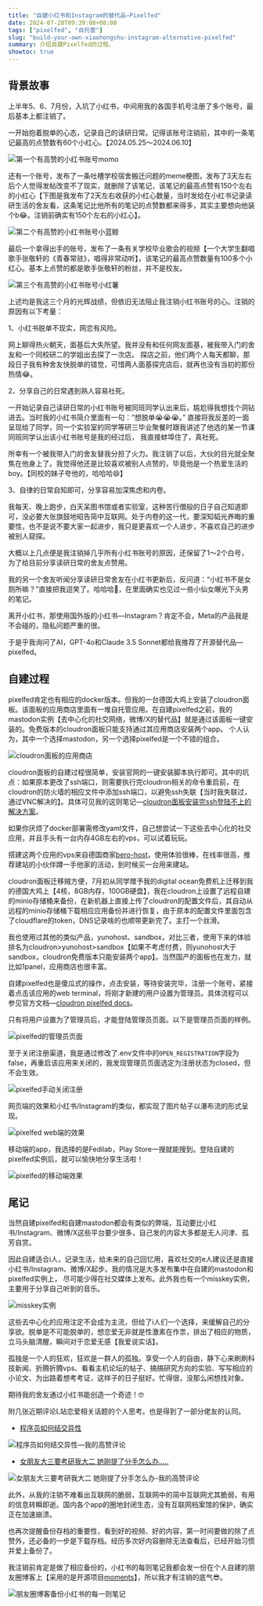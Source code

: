 ```yaml
---
title: "自建小红书和Instagram的替代品—Pixelfed"
date: 2024-07-20T09:39:08+08:00
tags: ["pixelfed", "自托管"]
slug: "build-your-own-xiaohongshu-instagram-alternative-pixelfed"
summary: 介绍自建Pixelfed的过程。
showtoc: true
---
```


## 背景故事

上半年5、6、7月份，入坑了小红书，中间用我的各国手机号注册了多个账号，最后基本上都注销了。

一开始抱着脱单的心态，记录自己的读研日常。记得该账号注销前，其中的一条笔记最高的点赞数有60个小红心。【2024.05.25～2024.06.10】

![第一个有高赞的小红书账号momo](https://cdn.sa.net/2024/07/21/vAKRbgNCywMqSDY.webp)

还有一个账号，发布了一条吐槽学校宿舍搬迁问题的meme梗图，发布了3天左右后个人觉得发帖改变不了现实，就删除了该笔记，该笔记的最高点赞有150个左右的小红心【下图是我发布了2天左右收获的小红心数量，当时发给在小红书记录读研生活的舍友看，这条笔记比他所有的笔记的点赞数都来得多，其实主要想向他装个b😂。注销前确实有150个左右的小红心】。

![第二个有高赞的小红书账号小蓝鲸](https://cdn.sa.net/2024/07/21/JfudImpRl6wkAT1.webp)

最后一个拿得出手的账号，发布了一条有关学校毕业歌会的视频【一个大学生翻唱歌手张敬轩的《青春常驻》，唱得非常动听】，该笔记的最高点赞数量有100多个小红心。基本上点赞的都是歌手张敬轩的粉丝，并不是校友。

![第三个有高赞的小红书账号小红薯](https://cdn.sa.net/2024/07/21/DgPstkXFauZf51B.webp)

上述均是我这三个月的光辉战绩，但依旧无法阻止我注销小红书账号的心。注销的原因有以下考量：

1、小红书脱单不现实，网恋有风险。

网上聊得热火朝天，面基后大失所望。我并没有和任何网友面基，被我带入门的舍友和一个同校研二的学姐出去探了一次店。
探店之前，他们两个人每天都聊，那段日子我有种舍友快脱单的错觉，可惜两人面基探完店后，就再也没有当初的那份热情😂。

2、分享自己的日常遇到熟人容易社死。

一开始记录自己读研日常的小红书账号被同班同学认出来后，尴尬得我想找个洞钻进去。当时我的小红书简介里面有一句：“想脱单😭😭😭。”
直接将我反差的一面呈现给了同学，同一个实验室的同学等研三毕业聚餐时跟我讲述了他选的某一节课同班同学认出该小红书账号是我的经过后，
我直接蚌埠住了，真社死。

所幸有一个被我带入门的舍友替我分担了火力。我注销了以后，大伙的目光就全聚焦在他身上了。我觉得他还是比较喜欢被别人点赞的，毕竟他是一个热爱生活的boy。【同校的妹子夸他的，哈哈哈😄】

3、自律的日常自知即可，分享容易加深焦虑和内卷。

我每天、晚上跑步，白天呆图书馆或者实验室，这种苦行僧般的日子自己知道即可，没必要大张旗鼓地昭告简中互联网。处于内卷的这一代，要深知韬光养晦的重要性，也不是说不要大家一起进步，我只是更喜欢一个人进步，不喜欢自己的进步被别人窥探。

大概以上几点便是我注销掉几乎所有小红书账号的原因，还保留了1～2个白号，为了给目前分享读研日常的舍友点赞用。

我的另一个舍友听闻分享读研日常舍友在小红书更新后，反问道：“小红书不是女厕所嘛？”直接把我逗笑了。哈哈哈🤣，在里面确实也见过一些小仙女曝光下头男的笔记。

离开小红书，那使用国外版的小红书—Instagram？肯定不会，Meta的产品我是不会碰的，隐私问题严重的很。

于是乎我询问了AI，GPT-4o和Claude 3.5 Sonnet都给我推荐了开源替代品—pixelfed。

## 自建过程

pixelfed肯定也有相应的docker版本。但我的一台德国大鸡上安装了cloudron面板。该面板的应用商店里面有一堆自托管应用。在自建pixelfed之前，我的mastodon实例【去中心化的社交网络，微博/X的替代品】就是通过该面板一键安装的。免费版本的cloudron面板只能支持通过其应用商店安装两个app。
个人认为，其中一个选择mastodon，另一个选择pixelfed是一个不错的组合。

![cloudron面板的应用商店](https://cdn.sa.net/2024/07/21/o6HDykNqFI7x8Rw.webp)

cloudron面板的自建过程很简单，安装官网的一键安装脚本执行即可。其中的坑点：如果原本更改了ssh端口，则需要执行完cloudron相关的命令重启前，在cloudron的防火墙的相应文件中添加ssh端口，以避免ssh失联【当时我失联过，通过VNC解决的】。具体可见我的这则笔记—[cloudron面板安装完ssh登陆不上的解决方案](https://bbs.gujiakai.top/d/3-cloudronmian-ban-an-zhuang-wan-sshdeng-lu-bu-shang-de-jie-jue-fang-an)。

如果你厌烦了docker部署需修改yaml文件，自己想尝试一下这些去中心化的社交应用，并且手头有一台内存4GB左右的vps，可以试着玩玩。

搭建这两个应用的vps来自德国商家[bero-host](https://bero-host.de/)，使用体验很棒，在线率很高，推荐建站的小伙伴蹲一手他家的活动，到时候买一台用来建站。

cloudron面板迁移贼方便，7月初从同学赠予我的digital ocean免费机上迁移到我的德国大鸡上【4核，8GB内存，100GB硬盘】，我在cloudron上设置了远程自建的minio存储桶来备份，在新机器上直接上传了cloudron的配置文件后，其自动从远程的minio存储桶下载相应应用备份并进行恢复，由于原本的配置文件里面包含了cloudflare的token，DNS记录啥的也顺带更新完了。主打一个丝滑。

我也使用过其他的类似产品，yunohost、sandbox，对比三者，使用下来的体验排名为cloudron>yunohost>sandbox【如果不考虑付费，则yunohost大于sandbox，cloudron免费版本只能安装两个app】。当然国产的面板也在发力，就比如1panel，应用商店也很丰富。

自建pixelfed也是傻瓜式的操作，点击安装，等待安装完毕，注册一个账号，紧接着点击该应用的web terminal，将刚才新建的用户设置为管理员。具体流程可以参见官方文档—[cloudron pixelfed docs](https://docs.cloudron.io/apps/pixelfed/)。

只有将用户设置为了管理员后，才能登陆管理员页面。以下是管理员页面的样例。

![pixelfed的管理员页面](https://cdn.sa.net/2024/07/21/bTIV1OZg6csUWKx.webp)

至于关闭注册渠道，我是通过修改了.env文件中的`OPEN_REGISTRATION`字段为false，再重启该应用来关闭的，我发现管理员页面选定为注册状态为closed，但不会生效。

![pixelfed手动关闭注册](https://cdn.sa.net/2024/07/21/G6oFXya9WIjOxi2.webp)

网页端的效果和小红书/Instagram的类似，都实现了图片帖子以瀑布流的形式呈现。

![pixelfed web端的效果](https://cdn.sa.net/2024/07/21/DSYUetQrbqFv4sc.webp)

移动端的app，我选择的是Fedilab，Play Store一搜就能搜到。登陆自建的pixelfed实例后，就可以愉快地分享生活啦！

![pixelfed的移动端效果](https://cdn.sa.net/2024/07/21/4tJU8wygpaS2HRG.webp)

## 尾记

当然自建pixelfed和自建mastodon都会有类似的弊端，互动要比小红书/Instagram、微博/X这些平台要少很多，自己发的内容大多都是无人问津、孤芳自赏。

因此自建适合i人，记录生活，给未来的自己回忆用，喜欢社交的e人建议还是直接小红书/Instagram、微博/X起步。我的情况是大多发布集中在自建的mastodon和pixelfed实例上，
尽可能少得在社交媒体上发布。此外我也有一个misskey实例，主要用于分享自己听到的音乐。

![misskey实例](https://cdn.sa.net/2024/07/21/gaRuxtfUYnoBLTK.webp)

这些去中心化的应用注定不会成为主流，但给了i人们一个选择，来缓解自己的分享欲。脱单是不可能脱单的，想恋爱无非就是性激素在作祟，排出了相应的物质，立马头脑清醒，瞬间对于恋爱无感【我爱说实话】。

孤独是一个人的狂欢，狂欢是一群人的孤独。享受一个人的自由，静下心来刷刷科技新闻、折腾折腾vps、看看主机论坛的帖子、搞搞研究方向的实验、写写相应的小论文、为出路着想考考证，这样子的日子挺好。忙得很，没那么闲想找对象。

期待我的舍友通过小红书能创造一个奇迹！🤓

附几张近期评论L站恋爱相关话题的个人思考。也是得到了一部分佬友的认同。

- [程序员如何结交异性](https://linux.do/t/topic/130651)

![程序员如何结交异性—我的高赞评论](https://cdn.sa.net/2024/07/20/pwJn715YsTXKyr6.webp)

- [女朋友大三要考研我大二 她刚提了分手怎么办…..](https://linux.do/t/topic/152073)

![女朋友大三要考研我大二 她刚提了分手怎么办-我的高赞评论](https://cdn.sa.net/2024/07/20/VnhtLSkZ3jEHM89.webp)

此外，从我的注销不难看出互联网的脆弱，互联网中的简中互联网尤其脆弱，有用的信息转瞬即逝。国内各个app的圈地封闭生态，没有互联网档案馆的保护，确实正在加速崩溃。

也再次提醒备份存档的重要性，看到好的视频、好的内容，第一时间要做的除了点赞外，还必备的一步是下载存档。经历多次好内容删除无法查看后，已经开始习惯并爱上备份了。

我注销前肯定是做了相应备份的，小红书的每则笔记我都会发一份在个人自建的朋友圈博客上【采用的是开源项目[moments](https://github.com/kingwrcy/moments)】，所以我才有注销的底气😎。

![朋友圈博客备份小红书的每一则笔记](https://cdn.sa.net/2024/07/21/QfmOLPx9lnczo5A.webp)